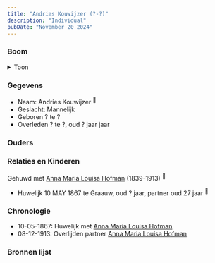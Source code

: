 ```yaml
---
title: "Andries Kouwijzer (?-?)"
description: "Individual"
pubDate: "November 20 2024"
---
```


### Boom
<details><summary>Toon</summary>

![test](https://www.plantuml.com/plantuml/svg/XP9FJy904CNl-oacSF14qgQAI1h-sgfHeWSkdiYqEy3QxIxPtQQffD_TXXRXfBV9pBptVfdCp3eqhiWbivbG1pIOGu9fjZEwK7offJRW32hRZ4WvjXUS81KcbTJMb1zS1Jdb2HdRjgmZGzfL1s9Nhgb4Q-78062X3IUpteiqKsHj6EOer6G20QiPku6FKvHbh9NqveeRGHPUTL6AhsyoFK0BBvxd1IFu5VUZ8BwB5qt2SIj8yXh2SO99jKcqSvB64vZ2z6fciqBA3Ig-IOssDj4DIhTKNqKhX1KQWV2c2s4HdlKsHtKX60BquqKKHC4VoRu7xyir-AFW0PuCOb7-3pA2nsW9_eCVd2NrcIeSbyIvKBlMUZN_RAo7zoUek87oRw4lnMxlAf9IbmrOpRfp3GRT1kleBmqs8yMRJ_W1)
</details>

### Gegevens
- Naam: Andries Kouwijzer <sup><a href="../s00051/" style="text-decoration:none" title="Huwelijk Anna Maria Louisa Hofman en Franscies Kouwijzer 10-05-1867">:link:</a></sup>
- Geslacht: Mannelijk
- Geboren ? te ? 
- Overleden ? te ?, oud ? jaar jaar 

### Ouders

### Relaties en Kinderen

Gehuwd met [Anna Maria Louisa Hofman](../i00036/) (1839-1913) <sup><a href="../s00051/" style="text-decoration:none" title="Huwelijk Anna Maria Louisa Hofman en Franscies Kouwijzer 10-05-1867">:link:</a></sup>
- Huwelijk 10 MAY 1867 te Graauw, oud ? jaar, partner oud 27 jaar <sup><a href="../s00051/" style="text-decoration:none" title="Huwelijk Anna Maria Louisa Hofman en Franscies Kouwijzer 10-05-1867">:link:</a></sup>

### Chronologie
- 10-05-1867: Huwelijk met [Anna Maria Louisa Hofman](../i00036/)
- 08-12-1913: Overlijden partner [Anna Maria Louisa Hofman](../i00036/)

### Bronnen lijst